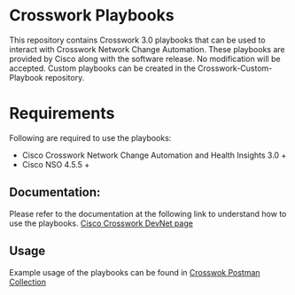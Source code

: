 # Crosswork Playbooks

This repository contains Crosswork 3.0 playbooks that can be used to interact with Crosswork Network Change Automation.
These playbooks are provided by Cisco along with the software release. No modification will be accepted.
Custom playbooks can be created in the Crosswork-Custom-Playbook repository.


# Requirements
Following are required to use the playbooks:

* Cisco Crosswork Network Change Automation and Health Insights 3.0 +
* Cisco NSO 4.5.5 +


## Documentation:

Please refer to the documentation at the following link to understand how to use the playbooks.
[Cisco Crosswork DevNet page](https://developer.cisco.com/docs/crosswork/)

## Usage

Example usage of the playbooks can be found in [Crosswok Postman Collection](https://developer.cisco.com/codeexchange/github/repo/CiscoDevNet/postman-for-Cisco-Crosswork)
